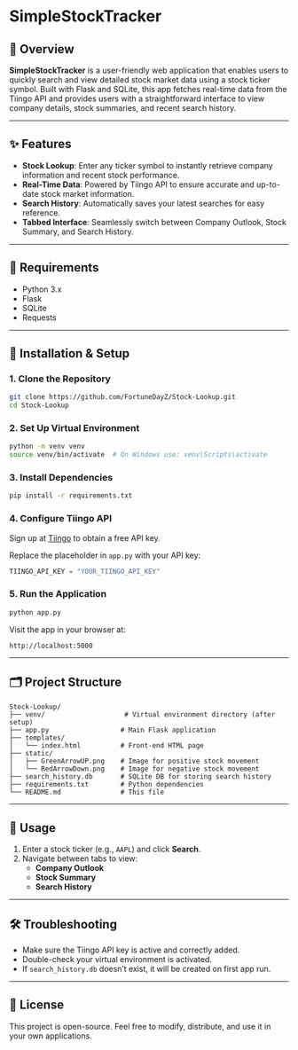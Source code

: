# SimpleStockTracker

## 📘 Overview

**SimpleStockTracker** is a user-friendly web application that enables users to quickly search and view detailed stock market data using a stock ticker symbol. Built with Flask and SQLite, this app fetches real-time data from the Tiingo API and provides users with a straightforward interface to view company details, stock summaries, and recent search history.

---

## ✨ Features

- **Stock Lookup**: Enter any ticker symbol to instantly retrieve company information and recent stock performance.
- **Real-Time Data**: Powered by Tiingo API to ensure accurate and up-to-date stock market information.
- **Search History**: Automatically saves your latest searches for easy reference.
- **Tabbed Interface**: Seamlessly switch between Company Outlook, Stock Summary, and Search History.

---

## 🧰 Requirements

- Python 3.x
- Flask
- SQLite
- Requests

---

## 🚀 Installation & Setup

### 1. Clone the Repository

```bash
git clone https://github.com/FortuneDayZ/Stock-Lookup.git
cd Stock-Lookup
```

### 2. Set Up Virtual Environment

```bash
python -m venv venv
source venv/bin/activate  # On Windows use: venv\Scripts\activate
```

### 3. Install Dependencies

```bash
pip install -r requirements.txt
```

### 4. Configure Tiingo API

Sign up at [Tiingo](https://www.tiingo.com/) to obtain a free API key.

Replace the placeholder in `app.py` with your API key:

```python
TIINGO_API_KEY = "YOUR_TIINGO_API_KEY"
```

### 5. Run the Application

```bash
python app.py
```

Visit the app in your browser at:

```
http://localhost:5000
```

---

## 🗂 Project Structure

```
Stock-Lookup/
├── venv/                    # Virtual environment directory (after setup)
├── app.py                  # Main Flask application
├── templates/
│   └── index.html          # Front-end HTML page
├── static/
│   ├── GreenArrowUP.png    # Image for positive stock movement
│   └── RedArrowDown.png    # Image for negative stock movement
├── search_history.db       # SQLite DB for storing search history
├── requirements.txt        # Python dependencies
└── README.md               # This file
```

---

## 🧪 Usage

1. Enter a stock ticker (e.g., `AAPL`) and click **Search**.
2. Navigate between tabs to view:
   - **Company Outlook**
   - **Stock Summary**
   - **Search History**

---

## 🛠 Troubleshooting

- Make sure the Tiingo API key is active and correctly added.
- Double-check your virtual environment is activated.
- If `search_history.db` doesn’t exist, it will be created on first app run.

---

## 📄 License

This project is open-source. Feel free to modify, distribute, and use it in your own applications.